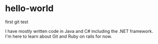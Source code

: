 # hello-world
first git test

I have mostly written code in Java and C# including the .NET framework.
I'm here to learn about Git and Ruby on rails for now.

